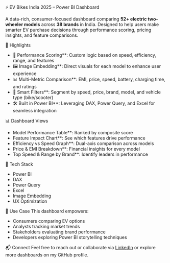 ⚡ EV Bikes India 2025 – Power BI Dashboard

A data-rich, consumer-focused dashboard comparing **52+ electric two-wheeler models** across **38 brands** in India. Designed to help users make smarter EV purchase decisions through performance scoring, pricing insights, and feature comparisons.

 📌 Highlights
- 🧠 Performance Scoring**: Custom logic based on speed, efficiency, range, and features  
- 🖼️ Image Embedding**: Direct visuals for each model to enhance user experience  
- 📊 Multi-Metric Comparison**: EMI, price, speed, battery, charging time, and ratings  
- 🎯 Smart Filters**: Segment by speed, price, brand, model, and vehicle type (bike/scooter)  
- 🛠️ Built in Power BI**: Leveraging DAX, Power Query, and Excel for seamless integration

 📊 Dashboard Views
- Model Performance Table**: Ranked by composite score  
- Feature Impact Chart**: See which features drive performance  
- Efficiency vs Speed Graph**: Dual-axis comparison across models  
- Price & EMI Breakdown**: Financial insights for every model  
- Top Speed & Range by Brand**: Identify leaders in performance

 🧰 Tech Stack
- Power BI  
- DAX  
- Power Query  
- Excel  
- Image Embedding  
- UX Optimization

🎯 Use Case
This dashboard empowers:
- Consumers comparing EV options  
- Analysts tracking market trends  
- Stakeholders evaluating brand performance  
- Developers exploring Power BI storytelling techniques

📬 Connect
Feel free to reach out or collaborate via [LinkedIn](your-link-here) or explore more dashboards on my GitHub profile.
